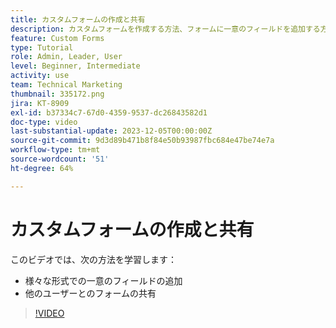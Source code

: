 ```yaml
---
title: カスタムフォームの作成と共有
description: カスタムフォームを作成する方法、フォームに一意のフィールドを追加する方法、およびユーザーとフォームを共有する方法について説明します。
feature: Custom Forms
type: Tutorial
role: Admin, Leader, User
level: Beginner, Intermediate
activity: use
team: Technical Marketing
thumbnail: 335172.png
jira: KT-8909
exl-id: b37334c7-67d0-4359-9537-dc26843582d1
doc-type: video
last-substantial-update: 2023-12-05T00:00:00Z
source-git-commit: 9d3d89b471b8f84e50b93987fbc684e47be74e7a
workflow-type: tm+mt
source-wordcount: '51'
ht-degree: 64%

---
```


# カスタムフォームの作成と共有

このビデオでは、次の方法を学習します：

* 様々な形式での一意のフィールドの追加
* 他のユーザーとのフォームの共有

>[!VIDEO](https://video.tv.adobe.com/v/335172/?quality=12&learn=on)

